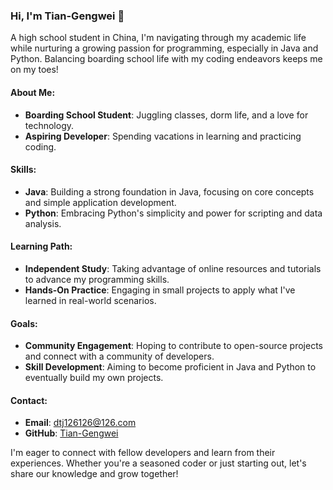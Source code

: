
### Hi, I'm Tian-Gengwei 🌟

A high school student in China, I'm navigating through my academic life while nurturing a growing passion for programming, especially in Java and Python. Balancing boarding school life with my coding endeavors keeps me on my toes!

#### About Me:
- **Boarding School Student**: Juggling classes, dorm life, and a love for technology.
- **Aspiring Developer**: Spending vacations in learning and practicing coding.

#### Skills:
- **Java**: Building a strong foundation in Java, focusing on core concepts and simple application development.
- **Python**: Embracing Python's simplicity and power for scripting and data analysis.

#### Learning Path:
- **Independent Study**: Taking advantage of online resources and tutorials to advance my programming skills.
- **Hands-On Practice**: Engaging in small projects to apply what I've learned in real-world scenarios.

#### Goals:
- **Community Engagement**: Hoping to contribute to open-source projects and connect with a community of developers.
- **Skill Development**: Aiming to become proficient in Java and Python to eventually build my own projects.

#### Contact:
- **Email**: dtj126126@126.com
- **GitHub**: [Tian-Gengwei](https://github.com/Tian-Gengwei)

I'm eager to connect with fellow developers and learn from their experiences. Whether you're a seasoned coder or just starting out, let's share our knowledge and grow together!

<!---
Tian-Gengwei/Tian-Gengwei is a ✨ special ✨ repository because its `README.md` (this file) appears on your GitHub profile.
You can click the Preview link to take a look at your changes.
--->
